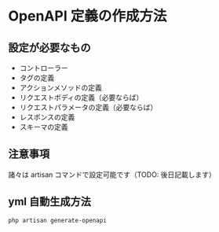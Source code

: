 # OpenAPI 定義の作成方法

## 設定が必要なもの

-   コントローラー
-   タグの定義
-   アクションメソッドの定義
-   リクエストボディの定義（必要ならば）
-   リクエストパラメータの定義（必要ならば）
-   レスポンスの定義
-   スキーマの定義

## 注意事項

諸々は artisan コマンドで設定可能です（TODO: 後日記載します）

## yml 自動生成方法

```
php artisan generate-openapi
```
